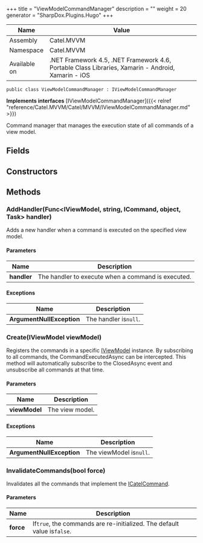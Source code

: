 

+++
title = "ViewModelCommandManager" 
description = ""
weight = 20
generator = "SharpDox.Plugins.Hugo"
+++

Name|Value
---|---
Assembly|Catel.MVVM
Namespace|Catel.MVVM
Available on|.NET Framework 4.5, .NET Framework 4.6, Portable Class Libraries, Xamarin - Android, Xamarin - iOS

```
public class ViewModelCommandManager : IViewModelCommandManager
```

**Implements interfaces**
[IViewModelCommandManager]({{&lt; relref "reference/Catel.MVVM/Catel/MVVM/IViewModelCommandManager.md" &gt;}})

Command manager that manages the execution state of all commands of a view model.

## Fields

## Constructors

## Methods

### AddHandler(Func&lt;IViewModel, string, ICommand, object, Task&gt; handler)

Adds a new handler when a command is executed on the specified view model.

#### Parameters

Name|Description
---|---
**handler**|The handler to execute when a command is executed.

#### Exceptions

Name|Description
---|---
**ArgumentNullException**|The handler is`null`.

### Create(IViewModel viewModel)

Registers the commands in a specific [IViewModel](#) instance. By subscribing to all commands, the CommandExecutedAsync can be intercepted. This method will automatically subscribe to the ClosedAsync event and unsubscribe all commands at that time.

#### Parameters

Name|Description
---|---
**viewModel**|The view model.

#### Exceptions

Name|Description
---|---
**ArgumentNullException**|The viewModel is`null`.

### InvalidateCommands(bool force)

Invalidates all the commands that implement the [ICatelCommand](#).

#### Parameters

Name|Description
---|---
**force**|If`true`, the commands are re-initialized. The default value is`false`.

